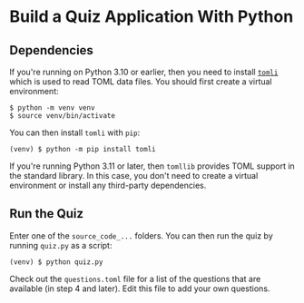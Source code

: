 # Build a Quiz Application With Python

## Dependencies

If you're running on Python 3.10 or earlier, then you need to install [`tomli`](https://pypi.org/project/tomli/) which is used to read TOML data files. You should first create a virtual environment:

```console
$ python -m venv venv
$ source venv/bin/activate
```

You can then install `tomli` with `pip`:

```console
(venv) $ python -m pip install tomli
```

If you're running Python 3.11 or later, then `tomllib` provides TOML support in the standard library. In this case, you don't need to create a virtual environment or install any third-party dependencies.

## Run the Quiz

Enter one of the `source_code_...` folders. You can then run the quiz by running `quiz.py` as a script:

```console
(venv) $ python quiz.py
```

Check out the `questions.toml` file for a list of the questions that are available (in step 4 and later). Edit this file to add your own questions.
